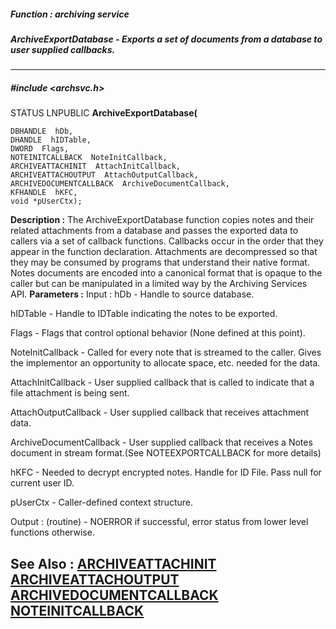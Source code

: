 ##### Function : archiving service
##### ArchiveExportDatabase - Exports a set of documents from a database to user supplied callbacks. 
---
##### #include <archsvc.h>
STATUS LNPUBLIC **ArchiveExportDatabase(**

	DBHANDLE  hDb,
	DHANDLE  hIDTable,
	DWORD  Flags,
	NOTEINITCALLBACK  NoteInitCallback,
	ARCHIVEATTACHINIT  AttachInitCallback,
	ARCHIVEATTACHOUTPUT  AttachOutputCallback,
	ARCHIVEDOCUMENTCALLBACK  ArchiveDocumentCallback,
	KFHANDLE  hKFC,
	void *pUserCtx);
**Description :**
The ArchiveExportDatabase function copies notes and their related attachments 
from a database and passes the exported data to callers via a set of callback 
functions. Callbacks occur in the order that they appear in the function 
declaration. Attachments are decompressed so that they may be consumed by 
programs that understand their native format. Notes documents are encoded into 
a canonical format that is opaque to the caller but can be manipulated in a 
limited way by the Archiving Services API. 
**Parameters :**
Input :
hDb  -  Handle to source database.

hIDTable  -  Handle to IDTable indicating the notes to be exported.

Flags  -  Flags that control optional behavior (None defined at this point).

NoteInitCallback  -  Called for every note that is streamed to the caller. Gives the implementor an opportunity to allocate space, etc. needed for the data.

AttachInitCallback  -  User supplied callback that is called to indicate that a file attachment is being sent. 

AttachOutputCallback  -  User supplied callback that receives attachment data.

ArchiveDocumentCallback  -  User supplied callback that receives a Notes document in stream format.(See NOTEEXPORTCALLBACK for more details)

hKFC  -  Needed to decrypt encrypted notes. Handle for ID File. Pass null for current user ID.

pUserCtx  -  Caller-defined context structure.

Output :
(routine)  -  NOERROR if successful, error status from lower level functions otherwise.


**See Also :**
[ARCHIVEATTACHINIT](D:/md_files/ARCHIVEATTACHINIT.md)
[ARCHIVEATTACHOUTPUT](D:/md_files/ARCHIVEATTACHOUTPUT.md)
[ARCHIVEDOCUMENTCALLBACK](D:/md_files/ARCHIVEDOCUMENTCALLBACK.md)
[NOTEINITCALLBACK](D:/md_files/NOTEINITCALLBACK.md)
---
